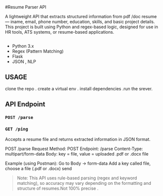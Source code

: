 #Resume Parser API

A lightweight API that extracts structured information from pdf /doc resume — iname, email, phone number, education, skills, and basic project details.
This project is built using Python and regex-based logic, designed for use in HR tools, ATS systems, or resume-based applications.

## 
- Python 3.x
- Regex (Pattern Matching)
- Flask 
- JSON , NLP

## USAGE
clone the repo . create a virtual env . install dependencies .run the srever.

## API Endpoint
### `POST /parse`
### `GET /ping`
Accepts a resume file and returns extracted information in JSON format.

POST /parse
Request
Method: POST
Endpoint: /parse
Content-Type: multipart/form-data
Body: key = file, value = uploaded .pdf or .docx file

Example (using Postman):
Go to Body → form-data
Add a key called file, choose a file (.pdf or .docx)
send

> Note: This API uses rule-based parsing (regex and keyword matching), so accuracy may vary depending on the formatting and structure of resumes.Not 100% precise .

